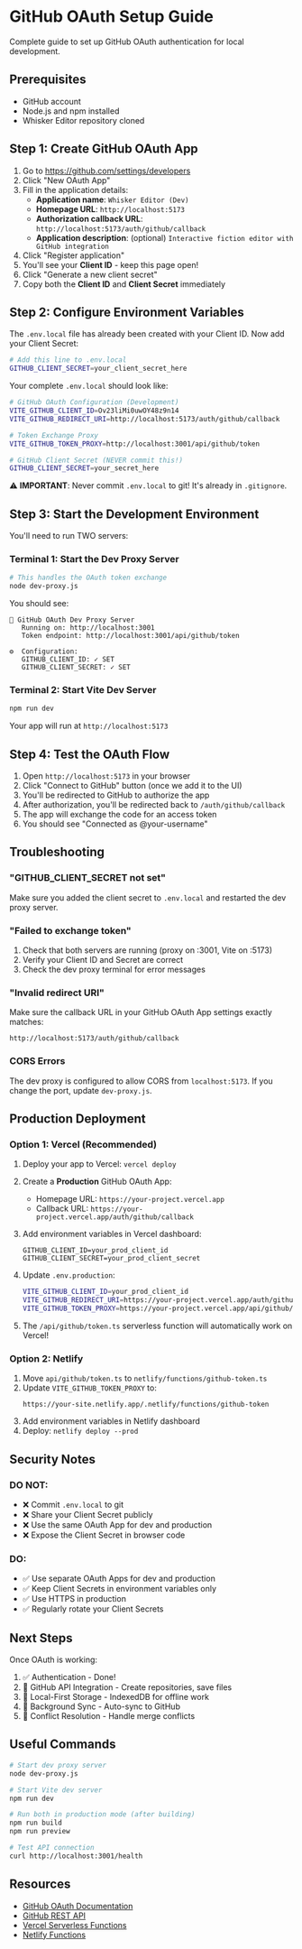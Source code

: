 # GitHub OAuth Setup Guide

Complete guide to set up GitHub OAuth authentication for local development.

## Prerequisites

- GitHub account
- Node.js and npm installed
- Whisker Editor repository cloned

## Step 1: Create GitHub OAuth App

1. Go to https://github.com/settings/developers
2. Click "New OAuth App"
3. Fill in the application details:
   - **Application name**: `Whisker Editor (Dev)`
   - **Homepage URL**: `http://localhost:5173`
   - **Authorization callback URL**: `http://localhost:5173/auth/github/callback`
   - **Application description**: (optional) `Interactive fiction editor with GitHub integration`
4. Click "Register application"
5. You'll see your **Client ID** - keep this page open!
6. Click "Generate a new client secret"
7. Copy both the **Client ID** and **Client Secret** immediately

## Step 2: Configure Environment Variables

The `.env.local` file has already been created with your Client ID. Now add your Client Secret:

```bash
# Add this line to .env.local
GITHUB_CLIENT_SECRET=your_client_secret_here
```

Your complete `.env.local` should look like:

```bash
# GitHub OAuth Configuration (Development)
VITE_GITHUB_CLIENT_ID=Ov23liMi0uwOY48z9n14
VITE_GITHUB_REDIRECT_URI=http://localhost:5173/auth/github/callback

# Token Exchange Proxy
VITE_GITHUB_TOKEN_PROXY=http://localhost:3001/api/github/token

# GitHub Client Secret (NEVER commit this!)
GITHUB_CLIENT_SECRET=your_secret_here
```

⚠️ **IMPORTANT**: Never commit `.env.local` to git! It's already in `.gitignore`.

## Step 3: Start the Development Environment

You'll need to run TWO servers:

### Terminal 1: Start the Dev Proxy Server

```bash
# This handles the OAuth token exchange
node dev-proxy.js
```

You should see:
```
🚀 GitHub OAuth Dev Proxy Server
   Running on: http://localhost:3001
   Token endpoint: http://localhost:3001/api/github/token

⚙️  Configuration:
   GITHUB_CLIENT_ID: ✓ SET
   GITHUB_CLIENT_SECRET: ✓ SET
```

### Terminal 2: Start Vite Dev Server

```bash
npm run dev
```

Your app will run at `http://localhost:5173`

## Step 4: Test the OAuth Flow

1. Open `http://localhost:5173` in your browser
2. Click "Connect to GitHub" button (once we add it to the UI)
3. You'll be redirected to GitHub to authorize the app
4. After authorization, you'll be redirected back to `/auth/github/callback`
5. The app will exchange the code for an access token
6. You should see "Connected as @your-username"

## Troubleshooting

### "GITHUB_CLIENT_SECRET not set"

Make sure you added the client secret to `.env.local` and restarted the dev proxy server.

### "Failed to exchange token"

1. Check that both servers are running (proxy on :3001, Vite on :5173)
2. Verify your Client ID and Secret are correct
3. Check the dev proxy terminal for error messages

### "Invalid redirect URI"

Make sure the callback URL in your GitHub OAuth App settings exactly matches:
```
http://localhost:5173/auth/github/callback
```

### CORS Errors

The dev proxy is configured to allow CORS from `localhost:5173`. If you change the port, update `dev-proxy.js`.

## Production Deployment

### Option 1: Vercel (Recommended)

1. Deploy your app to Vercel: `vercel deploy`

2. Create a **Production** GitHub OAuth App:
   - Homepage URL: `https://your-project.vercel.app`
   - Callback URL: `https://your-project.vercel.app/auth/github/callback`

3. Add environment variables in Vercel dashboard:
   ```
   GITHUB_CLIENT_ID=your_prod_client_id
   GITHUB_CLIENT_SECRET=your_prod_client_secret
   ```

4. Update `.env.production`:
   ```bash
   VITE_GITHUB_CLIENT_ID=your_prod_client_id
   VITE_GITHUB_REDIRECT_URI=https://your-project.vercel.app/auth/github/callback
   VITE_GITHUB_TOKEN_PROXY=https://your-project.vercel.app/api/github/token
   ```

5. The `/api/github/token.ts` serverless function will automatically work on Vercel!

### Option 2: Netlify

1. Move `api/github/token.ts` to `netlify/functions/github-token.ts`
2. Update `VITE_GITHUB_TOKEN_PROXY` to:
   ```
   https://your-site.netlify.app/.netlify/functions/github-token
   ```
3. Add environment variables in Netlify dashboard
4. Deploy: `netlify deploy --prod`

## Security Notes

### DO NOT:
- ❌ Commit `.env.local` to git
- ❌ Share your Client Secret publicly
- ❌ Use the same OAuth App for dev and production
- ❌ Expose the Client Secret in browser code

### DO:
- ✅ Use separate OAuth Apps for dev and production
- ✅ Keep Client Secrets in environment variables only
- ✅ Use HTTPS in production
- ✅ Regularly rotate your Client Secrets

## Next Steps

Once OAuth is working:

1. ✅ Authentication - Done!
2. 🔄 GitHub API Integration - Create repositories, save files
3. 🔄 Local-First Storage - IndexedDB for offline work
4. 🔄 Background Sync - Auto-sync to GitHub
5. 🔄 Conflict Resolution - Handle merge conflicts

## Useful Commands

```bash
# Start dev proxy server
node dev-proxy.js

# Start Vite dev server
npm run dev

# Run both in production mode (after building)
npm run build
npm run preview

# Test API connection
curl http://localhost:3001/health
```

## Resources

- [GitHub OAuth Documentation](https://docs.github.com/en/apps/oauth-apps)
- [GitHub REST API](https://docs.github.com/en/rest)
- [Vercel Serverless Functions](https://vercel.com/docs/functions)
- [Netlify Functions](https://docs.netlify.com/functions/overview/)
